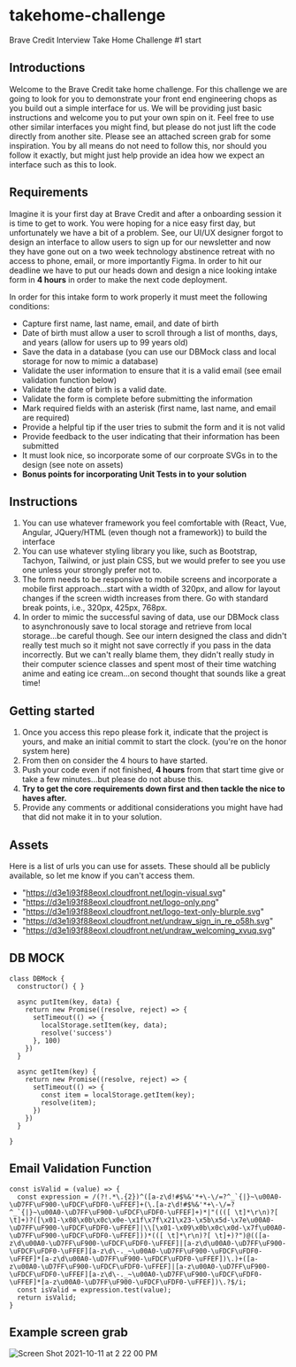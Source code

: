 # takehome-challenge
Brave Credit Interview Take Home Challenge #1
start
## Introductions
Welcome to the Brave Credit take home challenge. For this challenge we are going to look for you to demonstrate your front end engineering chops as you build out a simple interface for us. We will be providing just basic instructions and welcome you to put your own spin on it. Feel free to use other similar interfaces you might find, but please do not just lift the code directly from another site. Please see an attached screen grab for some inspiration. You by all means do not need to follow this, nor should you follow it exactly, but might just help provide an idea how we expect an interface such as this to look.

## Requirements
Imagine it is your first day at Brave Credit and after a onboarding session it is time to get to work. You were hoping for a nice easy first day, but unfortunately we have a bit of a problem. See, our UI/UX designer forgot to design an interface to allow users to sign up for our newsletter and now they have gone out on a two week technology abstinence retreat with no access to phone, email, or more importantly Figma. In order to hit our deadline we have to put our heads down and design a nice looking intake form in **4 hours** in order to make the next code deployment.

In order for this intake form to work properly it must meet the following conditions:
- Capture first name, last name, email, and date of birth
- Date of birth must allow a user to scroll through a list of months, days, and years (allow for users up to 99 years old)
- Save the data in a database (you can use our DBMock class and local storage for now to mimic a database)
- Validate the user information to ensure that it is a valid email (see email validation function below)
- Validate the date of birth is a valid date.
- Validate the form is complete before submitting the information
- Mark required fields with an asterisk (first name, last name, and email are required)
- Provide a helpful tip if the user tries to submit the form and it is not valid
- Provide feedback to the user indicating that their information has been submitted
- It must look nice, so incorporate some of our corproate SVGs in to the design (see note on assets)
- **Bonus points for incorporating Unit Tests in to your solution**

## Instructions
1. You can use whatever framework you feel comfortable with (React, Vue, Angular, JQuery/HTML (even though not a framework)) to build the interface
2. You can use whatever styling library you like, such as Bootstrap, Tachyon, Tailwind, or just plain CSS, but we would prefer to see you use one unless your strongly prefer not to.
3. The form needs to be responsive to mobile screens and incorporate a mobile first approach...start with a width of 320px, and allow for layout changes if the screen width increases from there. Go with standard break points, i.e., 320px, 425px, 768px.
4. In order to mimic the successful saving of data, use our DBMock class to asynchronously save to local storage and retrieve from local storage...be careful though. See our intern designed the class and didn't really test much so it might not save correctly if you pass in the data incorrectly. But we can't really blame them, they didn't really study in their computer science classes and spent most of their time watching anime and eating ice cream...on second thought that sounds like a great time!

## Getting started
1. Once you access this repo please fork it, indicate that the project is yours, and make an initial commit to start the clock. (you're on the honor system here)
2. From then on consider the 4 hours to have started.
3. Push your code even if not finished, **4 hours** from that start time give or take a few minutes...but please do not abuse this.
4. **Try to get the core requirements down first and then tackle the nice to haves after.**
5. Provide any comments or additional considerations you might have had that did not make it in to your solution.

## Assets
Here is a list of urls you can use for assets. These should all be publicly available, so let me know if you can't access them.
- "https://d3e1i93f88eoxl.cloudfront.net/login-visual.svg"
- "https://d3e1i93f88eoxl.cloudfront.net/logo-only.png"
- "https://d3e1i93f88eoxl.cloudfront.net/logo-text-only-blurple.svg"
- "https://d3e1i93f88eoxl.cloudfront.net/undraw_sign_in_re_o58h.svg"
- "https://d3e1i93f88eoxl.cloudfront.net/undraw_welcoming_xvuq.svg"

## DB MOCK
```
class DBMock {
  constructor() { }

  async putItem(key, data) {
    return new Promise((resolve, reject) => {
      setTimeout(() => {
        localStorage.setItem(key, data);
        resolve('success')
      }, 100)
    })
  }

  async getItem(key) {
    return new Promise((resolve, reject) => {
      setTimeout(() => {
        const item = localStorage.getItem(key);
        resolve(item);
      })
    })
  }

}
```

## Email Validation Function
```
const isValid = (value) => {
  const expression = /(?!.*\.{2})^([a-z\d!#$%&'*+\-\/=?^_`{|}~\u00A0-\uD7FF\uF900-\uFDCF\uFDF0-\uFFEF]+(\.[a-z\d!#$%&'*+\-\/=?^_`{|}~\u00A0-\uD7FF\uF900-\uFDCF\uFDF0-\uFFEF]+)*|"((([ \t]*\r\n)?[ \t]+)?([\x01-\x08\x0b\x0c\x0e-\x1f\x7f\x21\x23-\x5b\x5d-\x7e\u00A0-\uD7FF\uF900-\uFDCF\uFDF0-\uFFEF]|\\[\x01-\x09\x0b\x0c\x0d-\x7f\u00A0-\uD7FF\uF900-\uFDCF\uFDF0-\uFFEF]))*(([ \t]*\r\n)?[ \t]+)?")@(([a-z\d\u00A0-\uD7FF\uF900-\uFDCF\uFDF0-\uFFEF]|[a-z\d\u00A0-\uD7FF\uF900-\uFDCF\uFDF0-\uFFEF][a-z\d\-._~\u00A0-\uD7FF\uF900-\uFDCF\uFDF0-\uFFEF]*[a-z\d\u00A0-\uD7FF\uF900-\uFDCF\uFDF0-\uFFEF])\.)+([a-z\u00A0-\uD7FF\uF900-\uFDCF\uFDF0-\uFFEF]|[a-z\u00A0-\uD7FF\uF900-\uFDCF\uFDF0-\uFFEF][a-z\d\-._~\u00A0-\uD7FF\uF900-\uFDCF\uFDF0-\uFFEF]*[a-z\u00A0-\uD7FF\uF900-\uFDCF\uFDF0-\uFFEF])\.?$/i;
  const isValid = expression.test(value);
  return isValid;
}
```

## Example screen grab
![Screen Shot 2021-10-11 at 2 22 00 PM](https://user-images.githubusercontent.com/60827135/136860733-41c2dbcc-d481-4f27-8358-c4210b03aec5.png)
